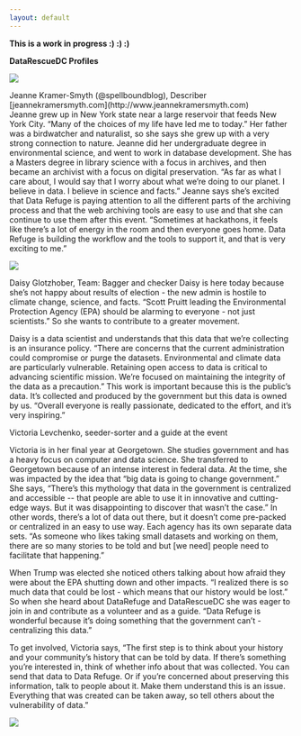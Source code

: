 ```yaml
---
layout: default
---
```


**This is a work in progress :) :) :)**

**DataRescueDC Profiles**

<div class="person">
<div class="img">
<img src="{{ site.baseurl }}/images/jeanne.jpg">
</div><p>
Jeanne Kramer-Smyth (@spellboundblog), Describer<br>
[jeannekramersmyth.com](http://www.jeannekramersmyth.com)<br>
Jeanne grew up in New York state near a large reservoir that feeds New York City. “Many of the choices of my life have led me to today.” Her father was a birdwatcher and naturalist, so she says she grew up with a very strong connection to nature. Jeanne did her undergraduate degree in environmental science, and went to work in database development. She has a Masters degree in library science with a focus in archives, and then became an archivist with a focus on digital preservation. “As far as what I care about, I would say that I worry about what we’re doing to our planet. I believe in data. I believe in science and facts.” Jeanne says she’s excited that Data Refuge is paying attention to all the different parts of the archiving process and that the web archiving tools are easy to use and that she can continue to use them after this event. “Sometimes at hackathons, it feels like there’s a lot of energy in the room and then everyone goes home. Data Refuge is building the workflow and the tools to support it, and that is very exciting to me.”
</div>

<div class="person">
  <div class="img">
<img src="{{ site.baseurl }}/images/Daisy.jpg">
  </div><p>
Daisy Glotzhober,  Team: Bagger and checker
Daisy is here today because she’s not happy about results of election - the new admin is hostile to climate change, science, and facts. “Scott Pruitt leading the Environmental Protection Agency (EPA) should be alarming to everyone - not just scientists.” So she wants to contribute to a greater movement. 

Daisy is a data scientist and understands that this data that we’re collecting is an insurance policy. “There are concerns that the current administration could compromise or purge the datasets. Environmental and climate data are particularly vulnerable. Retaining open access to data is critical to advancing scientific mission. We’re focused on maintaining the integrity of the data as a precaution.” This work is important because this is the public’s data. It’s collected and produced by the government but this data is owned by us. “Overall everyone is really passionate, dedicated to the effort, and it’s very inspiring.” 
</div>

<div class="person">

  <div class="desc">
Victoria Levchenko, seeder-sorter and a guide at the event

Victoria is in her final year at Georgetown. She studies government and has a heavy focus on computer and data science. She transferred to Georgetown because of an intense interest in federal data. At the time, she was impacted by the idea that “big data is going to change government.” She says, “There’s this mythology that data in the government is centralized and accessible -- that people are able to use it in innovative and cutting-edge ways. But it was disappointing to discover that wasn’t the case.” In other words, there’s a lot of data out there, but it doesn’t come pre-packed or centralized in an easy to use way. Each agency has its own separate data sets. “As someone who likes taking small datasets and working on them, there are so many stories to be told and but [we need] people need to facilitate that happening.” 

When Trump was elected she noticed others talking about how afraid they were about the EPA shutting down and other impacts. “I realized there is so much data that could be lost - which means that our history would be lost.” So when she heard about DataRefuge and DataRescueDC she was eager to join in and contribute as a volunteer and as a guide. “Data Refuge is wonderful because it’s doing something that the government can’t - centralizing this data.”

To get involved, Victoria says, “The first step is to think about your history and your community’s history that can be told by data. If there’s something you’re interested in, think of whether info about that was collected. You can send that data to Data Refuge. Or if you’re concerned about preserving this information, talk to people about it. Make them understand this is an issue. Everything that was created can be taken away, so tell others about the vulnerability of data.”
  </div>

  <div class="img">
    <img src="{{ site.baseurl }}/images/victoria.jpg">
  </div>
